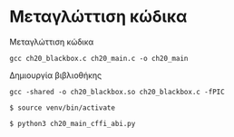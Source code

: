 # Μεταγλώττιση κώδικα

Μεταγλώττιση κώδικα
```
gcc ch20_blackbox.c ch20_main.c -o ch20_main
```

Δημιουργία βιβλιοθήκης
```
gcc -shared -o ch20_blackbox.so ch20_blackbox.c -fPIC
```

```
$ source venv/bin/activate
```

```
$ python3 ch20_main_cffi_abi.py
```
